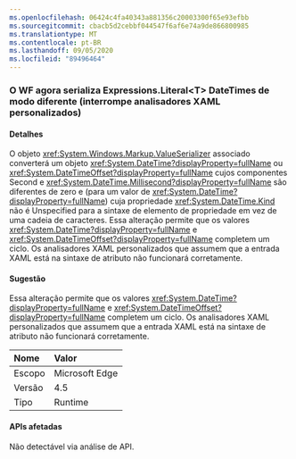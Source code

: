 ```yaml
---
ms.openlocfilehash: 06424c4fa40343a881356c20003300f65e93efbb
ms.sourcegitcommit: cbacb5d2cebbf044547f6af6e74a9de866800985
ms.translationtype: MT
ms.contentlocale: pt-BR
ms.lasthandoff: 09/05/2020
ms.locfileid: "89496464"
---
```

### <a name="wf-serializes-expressionsliterallttgt-datetimes-differently-now-breaks-custom-xaml-parsers"></a>O WF agora serializa Expressions.Literal&lt;T&gt; DateTimes de modo diferente (interrompe analisadores XAML personalizados)

#### <a name="details"></a>Detalhes

O objeto <xref:System.Windows.Markup.ValueSerializer> associado converterá um objeto <xref:System.DateTime?displayProperty=fullName> ou <xref:System.DateTimeOffset?displayProperty=fullName> cujos componentes Second e <xref:System.DateTime.Millisecond?displayProperty=fullName> são diferentes de zero e (para um valor de <xref:System.DateTime?displayProperty=fullName>) cuja propriedade <xref:System.DateTime.Kind> não é Unspecified para a sintaxe de elemento de propriedade em vez de uma cadeia de caracteres. Essa alteração permite que os valores <xref:System.DateTime?displayProperty=fullName> e <xref:System.DateTimeOffset?displayProperty=fullName> completem um ciclo. Os analisadores XAML personalizados que assumem que a entrada XAML está na sintaxe de atributo não funcionará corretamente.

#### <a name="suggestion"></a>Sugestão

Essa alteração permite que os valores <xref:System.DateTime?displayProperty=fullName> e <xref:System.DateTimeOffset?displayProperty=fullName> completem um ciclo. Os analisadores XAML personalizados que assumem que a entrada XAML está na sintaxe de atributo não funcionará corretamente.

| Nome    | Valor       |
|:--------|:------------|
| Escopo   |Microsoft Edge|
|Versão|4.5|
|Tipo|Runtime|

#### <a name="affected-apis"></a>APIs afetadas

Não detectável via análise de API.

<!--

#### Affected APIs

Not detectable via API analysis.

-->
